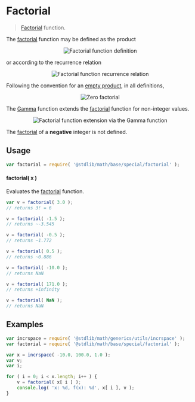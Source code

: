 Factorial
===

> [Factorial][factorial-function] function.

<!-- <intro> -->
The [factorial][factorial-function] function may be defined as the product

<!-- <equation class="equation" label="eq:factorial_function" align="center" raw="n! = \prod_{k=1}^n k" alt="Factorial function definition"> -->
<div class="equation" align="center" data-raw-text="n! = \prod_{k=1}^n k" data-equation="eq:factorial_function">
    <img src="" alt="Factorial function definition">
    <br>
</div>
<!-- </equation> -->

or according to the recurrence relation

<!-- <equation class="equation" label="eq:factorial_recurrence_relation" align="center" raw="n! = \begin{cases}1 &amp; \textrm{if } n = 0,\\(n-1)! \times n &amp; \textrm{if } n > 1\end{cases}" alt="Factorial function recurrence relation"> -->
<div class="equation" align="center" data-raw-text="n! = \begin{cases}1 &amp; \textrm{if } n = 0,\\(n-1)! \times n &amp; \textrm{if } n > 1\end{cases}" data-equation="eq:factorial_recurrence_relation">
    <img src="" alt="Factorial function recurrence relation">
    <br>
</div>
<!-- </equation> -->

Following the convention for an [empty product][empty-product], in all definitions,

<!-- <equation class="equation" label="eq:zero_factorial" align="center" raw="0! = 1" alt="Zero factorial"> -->
<div class="equation" align="center" data-raw-text="0! = 1" data-equation="eq:zero_factorial">
    <img src="" alt="Zero factorial">
    <br>
</div>
<!-- </equation> -->

The [Gamma][gamma-function] function extends the [factorial][factorial-function] function for non-integer values.

<!-- <equation class="equation" label="eq:factorial_function_and_gamma" align="center" raw="n! = \Gamma(n+1)" alt="Factorial function extension via the Gamma function"> -->
<div class="equation" align="center" data-raw-text="n! = \Gamma(n+1)" data-equation="eq:factorial_function_and_gamma">
    <img src="" alt="Factorial function extension via the Gamma function">
    <br>
</div>
<!-- </equation> -->

The [factorial][factorial-function] of a __negative__ integer is not defined.

<!-- </intro> -->

<!-- <usage> -->
## Usage

``` javascript
var factorial = require( '@stdlib/math/base/special/factorial' );
```

#### factorial( x )

Evaluates the [factorial][factorial-function] function.

``` javascript
var v = factorial( 3.0 );
// returns 3! = 6

v = factorial( -1.5 );
// returns ~-3.545

v = factorial( -0.5 );
// returns ~1.772

v = factorial( 0.5 );
// returns ~0.886

v = factorial( -10.0 );
// returns NaN

v = factorial( 171.0 );
// returns +infinity

v = factorial( NaN );
// returns NaN
```

<!-- </usage> -->

<!-- <examples> -->
## Examples

``` javascript
var incrspace = require( '@stdlib/math/generics/utils/incrspace' );
var factorial = require( '@stdlib/math/base/special/factorial' );

var x = incrspace( -10.0, 100.0, 1.0 );
var v;
var i;

for ( i = 0; i < x.length; i++ ) {
    v = factorial( x[ i ] );
    console.log( 'x: %d, f(x): %d', x[ i ], v );
}
```

<!-- </examples> -->

<!-- <links> -->
<!-- FIXME -->
[gamma-function]: https://github.com/math-io/gamma
[factorial-function]: https://en.wikipedia.org/wiki/Factorial
[empty-product]: https://en.wikipedia.org/wiki/Empty_product
<!-- </links> -->
